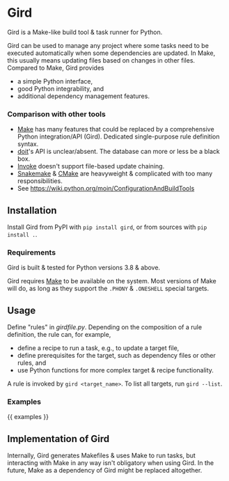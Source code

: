 [//]: # (This README.md is autogenerated from README_template.md with the script
         render_readme.py)

# Gird

Gird is a Make-like build tool & task runner for Python.

Gird can be used to manage any project where some tasks need to be executed
automatically when some dependencies are updated. In Make, this usually means
updating files based on changes in other files. Compared to Make, Gird provides

- a simple Python interface,
- good Python integrability, and
- additional dependency management features.

### Comparison with other tools

- [Make][make] has many features that could be replaced by a comprehensive
  Python integration/API (Gird). Dedicated single-purpose rule definition
  syntax.
- [doit][doit]'s API is unclear/absent. The database can more or less be a black
  box.
- [Invoke][invoke] doesn't support file-based update chaining.
- [Snakemake][snakemake] & [CMake][cmake] are heavyweight & complicated with too 
  many responsibilities.
- See https://wiki.python.org/moin/ConfigurationAndBuildTools

[make]: https://www.gnu.org/software/make/
[doit]: https://pydoit.org/
[invoke]: https://www.pyinvoke.org/
[snakemake]: https://snakemake.readthedocs.io/
[cmake]: https://cmake.org/

## Installation

Install Gird from PyPI with `pip install gird`, or from sources with
`pip install .`.

### Requirements

Gird is built & tested for Python versions 3.8 & above.

Gird requires [Make][make] to be available on the system. Most versions of Make
will do, as long as they support the `.PHONY` & `.ONESHELL` special targets.

[make]: https://www.gnu.org/software/make/

## Usage

Define "rules" in *girdfile.py*. Depending on the composition of a rule
definition, the rule can, for example,

- define a recipe to run a task, e.g., to update a target file,
- define prerequisites for the target, such as dependency files or other rules,
  and
- use Python functions for more complex target & recipe functionality.

A rule is invoked by `gird <target_name>`. To list all targets, run
`gird --list`.

### Examples

{{ examples }}

## Implementation of Gird

Internally, Gird generates Makefiles & uses Make to run tasks, but interacting
with Make in any way isn't obligatory when using Gird. In the future, Make as a
dependency of Gird might be replaced altogether.
